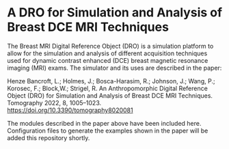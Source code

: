 # A DRO for Simulation and Analysis of Breast DCE MRI Techniques

The Breast MRI Digital Reference Object (DRO) is a simulation platform to allow for the simulation and analysis of different acquisition techniques used for dynamic contrast enhanced (DCE) breast magnetic resonance imaging (MRI) exams.  The simulator and its uses are described in the paper: <br />

Henze Bancroft, L.; Holmes, J.; Bosca-Harasim, R.; Johnson, J.; Wang, P.; Korosec, F.; Block,W.; Strigel, R. An Anthropomorphic Digital Reference Object (DRO) for Simulation and Analysis of Breast DCE MRI Techniques. Tomography 2022, 8, 1005–1023. https://doi.org/10.3390/tomography8020081 <br />

The modules described in the paper above have been included here.  Configuration files to generate the examples shown in the paper will be added this repository shortly.

